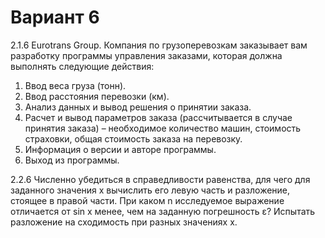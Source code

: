 # Вариант 6

2.1.6
Eurotrans Group. Компания по грузоперевозкам заказывает вам разработку программы управления заказами, которая должна 
выполнять следующие действия:
1. Ввод веса груза (тонн).
2. Ввод расстояния перевозки (км).
3. Анализ данных и вывод решения о принятии заказа.
4. Расчет и вывод параметров заказа (рассчитывается в случае
принятия заказа) – необходимое количество машин, стоимость
страховки, общая стоимость заказа на перевозку.
5. Информация о версии и авторе программы.
6. Выход из программы.

2.2.6
Численно убедиться в справедливости равенства, для чего для
заданного значения х вычислить его левую часть и разложение,
стоящее в правой части. При каком n исследуемое выражение
отличается от sin x менее, чем на заданную погрешность ε?
Испытать разложение на сходимость при разных значениях х.
